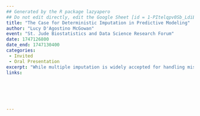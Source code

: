 ```yaml
---
## Generated by the R package lazyapero
## Do not edit directly, edit the Google Sheet [id = 1-PItelqpv0Sb_LdiEDqb8O3D_Roii5nVTL07IRVbRtA]
title: "The Case for Deterministic Imputation in Predictive Modeling"
author: "Lucy D'Agostino McGowan"
event: "St. Jude Biostatistics and Data Science Research Forum"
date: 1747126800
date_end: 1747130400
categories:
 - Invited
 - Oral Presentation
excerpt: "While multiple imputation is widely accepted for handling missing data in clinical research, its default use in predictive modeling may be inappropriate. Multiple imputation relies on access to the outcome variable to avoid bias, an assumption that breaks down in real-world deployment where the outcome is unknown. This talk argues that deterministic imputation methods, which do not depend on the outcome and are computationally efficient, are better suited for building predictive models intended for deployment. We present theoretical results and simulation evidence demonstrating that deterministic imputation maintains model validity and performance without introducing information leakage. We conclude that for predictive tasks, particularly in clinical settings where transparency, reproducibility, and alignment with deployment conditions are essential, deterministic imputation should be the standard."
links:






---
```

